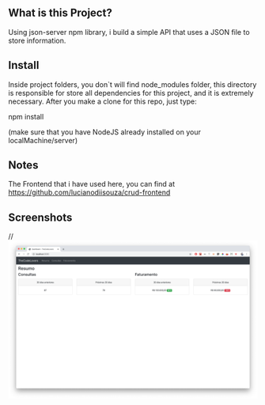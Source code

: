 ## What is this Project?
Using json-server npm library, i build a simple API that uses a JSON file to store information.

## Install
Inside project folders, you don`t will find node_modules folder, this directory is responsible for store all dependencies for this project, and it is extremely necessary. After you make a clone for this repo, just type: 

npm install

(make sure that you have NodeJS already installed on your localMachine/server)

## Notes
The Frontend that i have used here, you can find at https://github.com/lucianodiisouza/crud-frontend

## Screenshots
// ![ScreenShot 01](https://github.com/lucianodiisouza/react-dashboard/blob/master/screenshots/screenshot_01.png)
